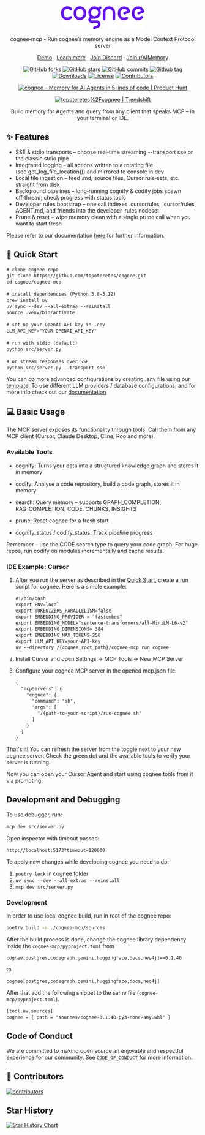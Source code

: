 <div align="center">
  <a href="https://github.com/topoteretes/cognee">
    <img src="https://raw.githubusercontent.com/topoteretes/cognee/refs/heads/dev/assets/cognee-logo-transparent.png" alt="Cognee Logo" height="60">
  </a>

  <br />

  cognee‑mcp - Run cognee’s memory engine as a Model Context Protocol server

  <p align="center">
  <a href="https://www.youtube.com/watch?v=1bezuvLwJmw&t=2s">Demo</a>
  .
  <a href="https://cognee.ai">Learn more</a>
  ·
  <a href="https://discord.gg/NQPKmU5CCg">Join Discord</a>
  ·
  <a href="https://www.reddit.com/r/AIMemory/">Join r/AIMemory</a>
  </p>


  [![GitHub forks](https://img.shields.io/github/forks/topoteretes/cognee.svg?style=social&label=Fork&maxAge=2592000)](https://GitHub.com/topoteretes/cognee/network/)
  [![GitHub stars](https://img.shields.io/github/stars/topoteretes/cognee.svg?style=social&label=Star&maxAge=2592000)](https://GitHub.com/topoteretes/cognee/stargazers/)
  [![GitHub commits](https://badgen.net/github/commits/topoteretes/cognee)](https://GitHub.com/topoteretes/cognee/commit/)
  [![Github tag](https://badgen.net/github/tag/topoteretes/cognee)](https://github.com/topoteretes/cognee/tags/)
  [![Downloads](https://static.pepy.tech/badge/cognee)](https://pepy.tech/project/cognee)
  [![License](https://img.shields.io/github/license/topoteretes/cognee?colorA=00C586&colorB=000000)](https://github.com/topoteretes/cognee/blob/main/LICENSE)
  [![Contributors](https://img.shields.io/github/contributors/topoteretes/cognee?colorA=00C586&colorB=000000)](https://github.com/topoteretes/cognee/graphs/contributors)

<a href="https://www.producthunt.com/posts/cognee?embed=true&utm_source=badge-top-post-badge&utm_medium=badge&utm_souce=badge-cognee" target="_blank"><img src="https://api.producthunt.com/widgets/embed-image/v1/top-post-badge.svg?post_id=946346&theme=light&period=daily&t=1744472480704" alt="cognee - Memory&#0032;for&#0032;AI&#0032;Agents&#0032;&#0032;in&#0032;5&#0032;lines&#0032;of&#0032;code | Product Hunt" style="width: 250px; height: 54px;" width="250" height="54" /></a>

<a href="https://trendshift.io/repositories/13955" target="_blank"><img src="https://trendshift.io/api/badge/repositories/13955" alt="topoteretes%2Fcognee | Trendshift" style="width: 250px; height: 55px;" width="250" height="55"/></a>


Build memory for Agents and query from any client that speaks MCP – in your terminal or IDE.

</div>

## ✨ Features

- SSE & stdio transports – choose real‑time streaming --transport sse or the classic stdio pipe
- Integrated logging – all actions written to a rotating file (see get_log_file_location()) and mirrored to console in dev
- Local file ingestion – feed .md, source files, Cursor rule‑sets, etc. straight from disk
- Background pipelines – long‑running cognify & codify jobs spawn off‑thread; check progress with status tools
- Developer rules bootstrap – one call indexes .cursorrules, .cursor/rules, AGENT.md, and friends into the developer_rules nodeset
- Prune & reset – wipe memory clean with a single prune call when you want to start fresh

Please refer to our documentation [here](https://docs.cognee.ai/how-to-guides/deployment/mcp) for further information.

## 🚀 Quick Start

```
# clone cognee repo
git clone https://github.com/topoteretes/cognee.git
cd cognee/cognee-mcp

# install dependencies (Python 3.8‑3.12)
brew install uv
uv sync --dev --all-extras --reinstall
source .venv/bin/activate

# set up your OpenAI API key in .env
LLM_API_KEY="YOUR OPENAI_API_KEY"

# run with stdio (default)
python src/server.py

# or stream responses over SSE
python src/server.py --transport sse
```

You can do more advanced configurations by creating .env file using our <a href="https://github.com/topoteretes/cognee/blob/main/.env.template">template.</a>
To use different LLM providers / database configurations, and for more info check out our <a href="https://docs.cognee.ai">documentation</a>

## 💻 Basic Usage

The MCP server exposes its functionality through tools. Call them from any MCP client (Cursor, Claude Desktop, Cline, Roo and more).


### Available Tools

- cognify: Turns your data into a structured knowledge graph and stores it in memory

- codify: Analyse a code repository, build a code graph, stores it in memory

- search: Query memory – supports GRAPH_COMPLETION, RAG_COMPLETION, CODE, CHUNKS, INSIGHTS

- prune: Reset cognee for a fresh start

- cognify_status / codify_status: Track pipeline progress

Remember – use the CODE search type to query your code graph. For huge repos, run codify on modules incrementally and cache results.

### IDE Example: Cursor

1. After you run the server as described in the [Quick Start](#-quickstart), create a run script for cognee. Here is a simple example:
    ```
    #!/bin/bash
    export ENV=local
    export TOKENIZERS_PARALLELISM=false
    export EMBEDDING_PROVIDER = "fastembed"
    export EMBEDDING_MODEL="sentence-transformers/all-MiniLM-L6-v2"
    export EMBEDDING_DIMENSIONS= 384
    export EMBEDDING_MAX_TOKENS-256
    export LLM_API_KEY=your-API-key
    uv --directory /{cognee_root_path}/cognee-mcp run cognee
    ```

2. Install Cursor and open Settings → MCP Tools → New MCP Server

3. Configure your cognee MCP server in the opened mcp.json file:
    ```
    {
      "mcpServers": {
        "cognee": {
          "command": "sh",
          "args": [
            "/{path-to-your-script}/run-cognee.sh"
          ]
        }
      }
    }
    ```

  That's it! You can refresh the server from the toggle next to your new cognee server. Check the green dot and the available tools to verify your server is running.

  Now you can open your Cursor Agent and start using cognee tools from it via prompting.


## Development and Debugging

To use debugger, run:

```bash
mcp dev src/server.py
```

Open inspector with timeout passed:
```
http://localhost:5173?timeout=120000
```

To apply new changes while developing cognee you need to do:

1. `poetry lock` in cognee folder
2. `uv sync --dev --all-extras --reinstall`
3. `mcp dev src/server.py`

### Development

In order to use local cognee build, run in root of the cognee repo:
```bash
poetry build -o ./cognee-mcp/sources
```

After the build process is done, change the cognee library dependency inside the `cognee-mcp/pyproject.toml` from
```
cognee[postgres,codegraph,gemini,huggingface,docs,neo4j]==0.1.40
```
to
```
cognee[postgres,codegraph,gemini,huggingface,docs,neo4j]
```

After that add the following snippet to the same file (`cognee-mcp/pyproject.toml`).
```
[tool.uv.sources]
cognee = { path = "sources/cognee-0.1.40-py3-none-any.whl" }
```

## Code of Conduct

We are committed to making open source an enjoyable and respectful experience for our community. See <a href="https://github.com/topoteretes/cognee/blob/main/CODE_OF_CONDUCT.md"><code>CODE_OF_CONDUCT</code></a> for more information.

## 💫 Contributors

<a href="https://github.com/topoteretes/cognee/graphs/contributors">
  <img alt="contributors" src="https://contrib.rocks/image?repo=topoteretes/cognee"/>
</a>


## Star History

[![Star History Chart](https://api.star-history.com/svg?repos=topoteretes/cognee&type=Date)](https://star-history.com/#topoteretes/cognee&Date)
